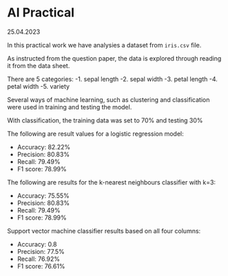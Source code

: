 # AI Practical 
25.04.2023

In this practical work we have analysies a dataset from `iris.csv` file.

As instructed from the question paper, the data is explored through reading it from the data sheet. 

There are 5 categories:
    -1. sepal length
    -2. sepal width
    -3. petal length
    -4. petal width
    -5. variety

Several ways of machine learning, such as clustering and classification were used in training and testing the model.

With classification, the training data was set to 70% and testing 30%

The following are result values for a logistic regression model:
- Accuracy:  82.22%
- Precision:  80.83%
- Recall:  79.49%
- F1 score:  78.99%

The following are results for the k-nearest neighbours classifier with k=3:
- Accuracy:  75.55%
- Precision:  80.83%
- Recall:  79.49%
- F1 score:  78.99%

Support vector machine classifier results based on all four columns:
- Accuracy:  0.8
- Precision:  77.5%
- Recall:  76.92%
- F1 score:  76.61%
